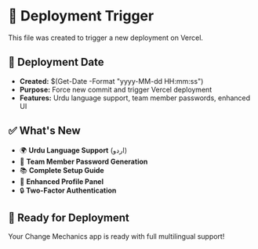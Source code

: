# 🚀 Deployment Trigger

This file was created to trigger a new deployment on Vercel.

## 📅 Deployment Date
- **Created:** $(Get-Date -Format "yyyy-MM-dd HH:mm:ss")
- **Purpose:** Force new commit and trigger Vercel deployment
- **Features:** Urdu language support, team member passwords, enhanced UI

## ✅ What's New
- 🌍 **Urdu Language Support** (اردو)
- 🔐 **Team Member Password Generation**
- 📚 **Complete Setup Guide**
- 🎨 **Enhanced Profile Panel**
- 🔒 **Two-Factor Authentication**

## 🚀 Ready for Deployment
Your Change Mechanics app is ready with full multilingual support!
